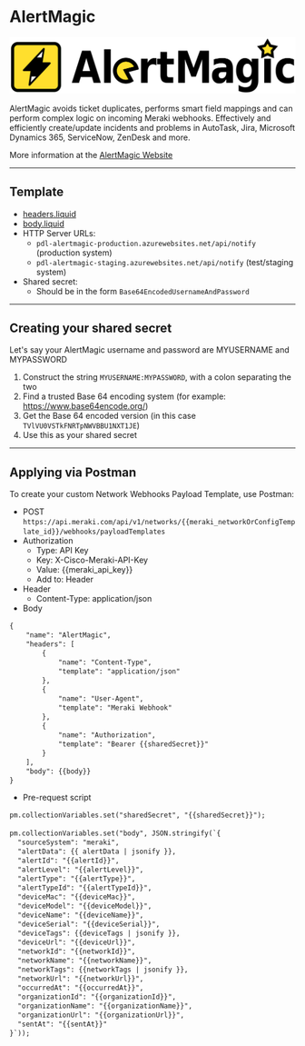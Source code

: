 # AlertMagic

<img src="AlertMagicLogo.png" alt="image_tooltip" width="600" />

AlertMagic avoids ticket duplicates, performs smart field mappings and can perform complex logic on incoming Meraki webhooks.
Effectively and efficiently create/update incidents and problems in AutoTask, Jira, Microsoft Dynamics 365, ServiceNow, ZenDesk and more.

More information at the [AlertMagic Website](https://www.panoramicdata.com/products/alertmagic/)

<hr>

## Template

- [headers.liquid](headers.liquid)
- [body.liquid](body.liquid)
- HTTP Server URLs:
    * `pdl-alertmagic-production.azurewebsites.net/api/notify` (production system)
    * `pdl-alertmagic-staging.azurewebsites.net/api/notify` (test/staging system)
- Shared secret:
    * Should be in the form `Base64EncodedUsernameAndPassword`

<hr>

## Creating your shared secret

Let's say your AlertMagic username and password are MYUSERNAME and MYPASSWORD

1. Construct the string `MYUSERNAME:MYPASSWORD`, with a colon separating the two
1. Find a trusted Base 64 encoding system (for example: https://www.base64encode.org/)
1. Get the Base 64 encoded version (in this case `TVlVU0VSTkFNRTpNWVBBU1NXT1JE`)
1. Use this as your shared secret
<hr>

## Applying via Postman

To create your custom Network Webhooks Payload Template, use Postman:

* POST `https://api.meraki.com/api/v1/networks/{{meraki_networkOrConfigTemplate_id}}/webhooks/payloadTemplates`
* Authorization
    * Type: API Key
    * Key: X-Cisco-Meraki-API-Key
    * Value: {{meraki_api_key}}
    * Add to: Header
* Header
    * Content-Type: application/json
* Body
```
{
    "name": "AlertMagic",
    "headers": [
        {
            "name": "Content-Type",
            "template": "application/json"
        },
        {
            "name": "User-Agent",
            "template": "Meraki Webhook"
        },
        {
            "name": "Authorization",
            "template": "Bearer {{sharedSecret}}"
        }
    ],
    "body": {{body}}
}
```
* Pre-request script
```
pm.collectionVariables.set("sharedSecret", "{{sharedSecret}}");

pm.collectionVariables.set("body", JSON.stringify(`{
  "sourceSystem": "meraki",
  "alertData": {{ alertData | jsonify }},
  "alertId": "{{alertId}}",
  "alertLevel": "{{alertLevel}}",
  "alertType": "{{alertType}}",
  "alertTypeId": "{{alertTypeId}}",
  "deviceMac": "{{deviceMac}}",
  "deviceModel": "{{deviceModel}}",
  "deviceName": "{{deviceName}}",
  "deviceSerial": "{{deviceSerial}}",
  "deviceTags": {{deviceTags | jsonify }},
  "deviceUrl": "{{deviceUrl}}",
  "networkId": "{{networkId}}",
  "networkName": "{{networkName}}",
  "networkTags": {{networkTags | jsonify }},
  "networkUrl": "{{networkUrl}}",
  "occurredAt": "{{occurredAt}}",
  "organizationId": "{{organizationId}}",
  "organizationName": "{{organizationName}}",
  "organizationUrl": "{{organizationUrl}}",
  "sentAt": "{{sentAt}}"
}`));
```
